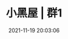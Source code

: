 ---
layout: links
title: 小黑屋 | 群1
date: 2021-11-19 20:03:06 
keywords: 小黑屋 | 群1
description: 
comments: true 
photos: https://cdn.jsdelivr.net/gh/honjun/cdn@1.4/img/banner/links.jpg 
links: 
  - group: 群主/管理员
    desc: 有权限管理群成员的
    items:
    - url: /*
      img: https://cdn.jsdelivr.net/gh/taiyanggegebang/cdn@main/xiaoheiwu/05/taiyanggegebang.jpg
      name: 太阳鸽鸽棒
      desc: 群主
    - url: /*
      img: https://cdn.jsdelivr.net/gh/taiyanggegebang/cdn@main/xiaoheiwu/05/dong_yi_feng305000.jpg
      name: 墨忆江南
      desc: 管理员
    - url: /*
      img: https://cdn.jsdelivr.net/gh/taiyanggegebang/cdn@main/xiaoheiwu/05/cangshuxuejie.jpg
      name: 仓鼠学姐
      desc: 管理员
---